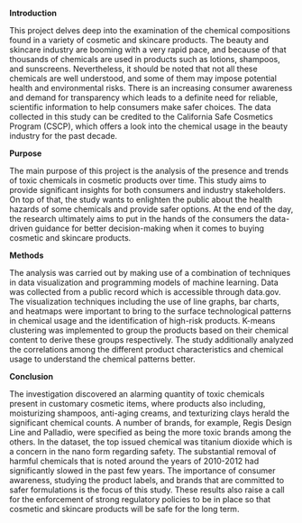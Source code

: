 **Introduction**

This project delves deep into the examination of the chemical compositions found in a variety of cosmetic and skincare products. The beauty and skincare industry are booming with a very rapid pace, and because of that thousands of chemicals are used in products such as lotions, shampoos, and sunscreens. Nevertheless, it should be noted that not all these chemicals are well understood, and some of them may impose potential health and environmental risks. There is an increasing consumer awareness and demand for transparency which leads to a definite need for reliable, scientific information to help consumers make safer choices. The data collected in this study can be credited to the California Safe Cosmetics Program (CSCP), which offers a look into the chemical usage in the beauty industry for the past decade.

**Purpose**

The main purpose of this project is the analysis of the presence and trends of toxic chemicals in cosmetic products over time. This study aims to provide significant insights for both consumers and industry stakeholders. On top of that, the study wants to enlighten the public about the health hazards of some chemicals and provide safer options. At the end of the day, the research ultimately aims to put in the hands of the consumers the data-driven guidance for better decision-making when it comes to buying cosmetic and skincare products.

**Methods**

The analysis was carried out by making use of a combination of techniques in data visualization and programming models of machine learning. Data was collected from a public record which is accessible through data.gov. The visualization techniques including the use of line graphs, bar charts, and heatmaps were important to bring to the surface technological patterns in chemical usage and the identification of high-risk products. K-means clustering was implemented to group the products based on their chemical content to derive these groups respectively. The study additionally analyzed the correlations among the different product characteristics and chemical usage to understand the chemical patterns better.

**Conclusion**

The investigation discovered an alarming quantity of toxic chemicals present in customary cosmetic items, where products also including, moisturizing shampoos, anti-aging creams, and texturizing clays herald the significant chemical counts. A number of brands, for example, Regis Design Line and Palladio, were specified as being the more toxic brands among the others. In the dataset, the top issued chemical was titanium dioxide which is a concern in the nano form regarding safety. The substantial removal of harmful chemicals that is noted around the years of 2010-2012 had significantly slowed in the past few years. The importance of consumer awareness, studying the product labels, and brands that are committed to safer formulations is the focus of this study. These results also raise a call for the enforcement of strong regulatory policies to be in place so that cosmetic and skincare products will be safe for the long term.
